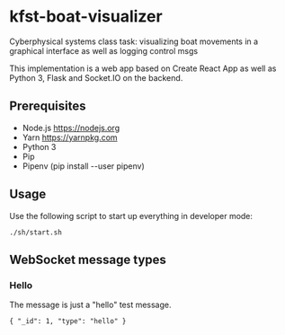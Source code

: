 # kfst-boat-visualizer

Cyberphysical systems class task: visualizing boat movements in a graphical interface as well as logging control msgs

This implementation is a web app based on Create React App as well as Python 3, Flask and Socket.IO on the backend.

## Prerequisites

- Node.js https://nodejs.org
- Yarn https://yarnpkg.com
- Python 3
- Pip
- Pipenv (pip install --user pipenv)

## Usage

Use the following script to start up everything in developer mode:

    ./sh/start.sh

## WebSocket message types

### Hello

The message is just a "hello" test message.

    { "_id": 1, "type": "hello" }


